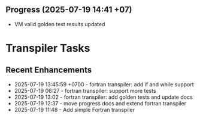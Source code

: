 ## Progress (2025-07-19 14:41 +07)
- VM valid golden test results updated

# Transpiler Tasks
## Recent Enhancements
- 2025-07-19 13:45:59 +0700 - fortran transpiler: add if and while support
- 2025-07-19 06:27  - fortran transpiler: support more tests
- 2025-07-19 13:02  - fortran transpiler: add golden tests and update docs
- 2025-07-19 12:37  - move progress docs and extend fortran transpiler
- 2025-07-19 11:48  - Add simple Fortran transpiler
